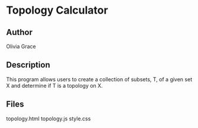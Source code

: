 # Topology Calculator

## Author
Olivia Grace

## Description
This program allows users to create a collection of subsets, T, of a given set X and determine if T is a topology on X.

## Files
topology.html
topology.js
style.css
